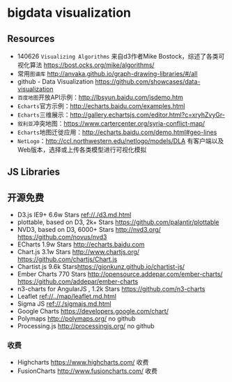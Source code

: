 # bigdata visualization


## Resources

* 140626 `Visualizing Algorithms` 来自d3作者Mike Bostock，综述了各类可视化算法 <https://bost.ocks.org/mike/algorithms/>
* 常用`图谱库` <http://anvaka.github.io/graph-drawing-libraries/#/all>
* github - Data Visualization <https://github.com/showcases/data-visualization>
* `百度地图`开放API示例：<http://lbsyun.baidu.com/jsdemo.htm>
* `Echarts`官方示例：<http://echarts.baidu.com/examples.html>
* `Echarts`三维展示：<http://gallery.echartsjs.com/editor.html?c=xryhZvyGr->
* `叙利亚`冲突地图：<https://www.cartercenter.org/syria-conflict-map/>
* `Echarts`地图迁徙应用：<http://echarts.baidu.com/demo.html#geo-lines>
* `NetLogo`：<http://ccl.northwestern.edu/netlogo/models/DLA> 有客户端以及Web版本，选择或上传各类模型进行可视化模拟


## JS Libraries

## 开源免费

* D3.js IE9+ 6.6w Stars <ref://./d3.md.html>
* plottable, based on D3, 2k+ Stars <https://github.com/palantir/plottable>
* NVD3, based on D3,  6000+ Stars <http://nvd3.org/> <https://github.com/novus/nvd3>
* ECharts 1.9w Stars <http://echarts.baidu.com>
* Chart.js 3.1w Stars <http://www.chartjs.org/> <https://github.com/chartjs/Chart.js>
* Chartist.js 9.6k Stars<https://gionkunz.github.io/chartist-js/>
* Ember Charts 770 Stars <http://opensource.addepar.com/ember-charts/> <https://github.com/addepar/ember-charts>
* n3-charts for AngularJS , 1.2k Stars <https://github.com/n3-charts>
* Leaflet <ref://../map/leaflet.md.html>
* Sigma JS <ref://./sigmajs.md.html>
* Google Charts <https://developers.google.com/chart/>
* Polymaps <http://polymaps.org/> no github
* Processing.js <http://processingjs.org/> no github

### 收费
* Highcharts <https://www.highcharts.com/> 收费
* FusionCharts <http://www.fusioncharts.com/> 收费

